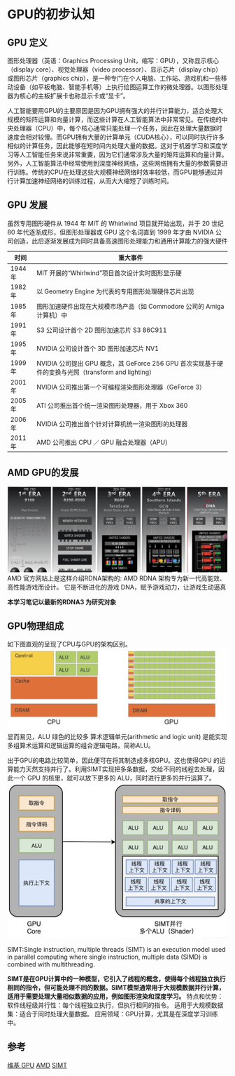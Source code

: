 # GPU的初步认知
## GPU 定义
图形处理器（英语：Graphics Processing Unit，缩写：GPU），又称显示核心（display core）、视觉处理器（video processor）、显示芯片（display chip）或图形芯片（graphics chip），是一种专门在个人电脑、工作站、游戏机和一些移动设备（如平板电脑、智能手机等）上执行绘图运算工作的微处理器。以图形处理器为核心的主板扩展卡也称显示卡或“显卡”。

人工智能要用GPU的主要原因是因为GPU拥有强大的并行计算能力，适合处理大规模的矩阵运算和向量计算，而这些计算在人工智能算法中非常常见。在传统的中央处理器（CPU）中，每个核心通常只能处理一个任务，因此在处理大量数据时速度会相对较慢。而GPU拥有大量的计算单元（CUDA核心），可以同时执行许多相似的计算任务，因此能够在短时间内处理大量的数据。这对于机器学习和深度学习等人工智能任务来说非常重要，因为它们通常涉及大量的矩阵运算和向量计算。另外，人工智能算法中经常使用到深度神经网络，这些网络拥有大量的参数需要进行训练。传统的CPU在处理这些大规模神经网络时效率较低，而GPU能够通过并行计算加速神经网络的训练过程，从而大大缩短了训练时间。
## GPU 发展
虽然专用图形硬件从 1944 年 MIT 的 Whirlwind 项目就开始出现，并于 20 世纪 80 年代逐渐成形，但图形处理器或 GPU 这个名词直到 1999 年才由 NVIDIA 公司创造，此后逐渐发展成为同时具备高速图形处理能力和通用计算能力的强大硬件


| 时间| 重大事件|
|--------------|-----------------|
|1944年| MIT 开展的“Whirlwind”项目首次设计实时图形显示硬|
| 1982年  | 以 Geometry Engine 为代表的专用图形处理硬件芯片出现                                              |
| 1985年  | 图形加速硬件出现在大规模市场产品（如 Commodore 公司的 Amiga 计算机）中                             |
| 1991 年 | S3 公司设计首个 2D 图形加速芯片 S3 86C911                                                        |
| 1995 年 | NVIDIA 公司设计首个 3D 图形加速芯片 NV1                                                          |
| 1999 年 | NVIDIA 公司提出 GPU 概念，其 GeForce 256 GPU 首次实现基于硬件的变换与光照（transform and lighting） |
| 2001 年 | NVIDIA 公司推出第一个可编程渲染图形处理器（GeForce 3）                                              |
| 2005 年 | ATI 公司推出首个统一渲染图形处理器，用于 Xbox 360                                                  |
| 2006 年 | NVIDIA 公司推出首个针对计算机统一渲染图形的处理器                                                 |
| 2011 年 | AMD 公司推出 CPU ／ GPU 融合处理器（APU）|                                                           
## AMD GPU的发展
![](assets/17064061830601.jpg)
AMD 官方网站上是这样介绍RDNA架构的: AMD RDNA 架构专为新一代高能效、高性能游戏而设计。 它是不断进化的游戏 DNA，赋予游戏动力，让游戏生动逼真

**本学习笔记以最新的RDNA3 为研究对象**
## GPU物理组成
如下图直观的呈现了CPU与GPU的架构区别。
![](assets/17064301121275.jpg)
显而易见，ALU 绿色的比较多
算术逻辑单元(arithmetic and logic unit) 是能实现多组算术运算和逻辑运算的组合逻辑电路，简称ALU。

出于GPU的电路比较简单，因此便可在将其制造成多核GPU。这也使得GPU 的运算能力天然支持并行了。利用SIMT实现把多条数据，交给不同的线程去处理，因此一个 GPU 的核里，就可以放下更多的 ALU，同时进行更多的并行运算了。
![](assets/17064305916892.jpg
)

SIMT:Single instruction, multiple threads (SIMT) is an execution model used in parallel computing where single instruction, multiple data (SIMD) is combined with multithreading. 

**SIMT是在GPU计算中的一种模型，它引入了线程的概念，使得每个线程独立执行相同的指令，但可能处理不同的数据。SIMT模型通常用于大规模数据并行计算，适用于需要处理大量相似数据的应用，例如图形渲染和深度学习。**
特点和优势：软件线程级并行性：每个线程独立执行，但执行相同的指令。
适用于大规模数据集：适合于同时处理大量数据。
应用领域：GPU计算，尤其是在深度学习训练中。

## 参考
[维基 GPU](https://zh.wikipedia.org/wiki/%E5%9C%96%E5%BD%A2%E8%99%95%E7%90%86%E5%99%A8)
[AMD](https://www.amd.com/en.html)
[SIMT](https://zhuanlan.zhihu.com/p/668918695)